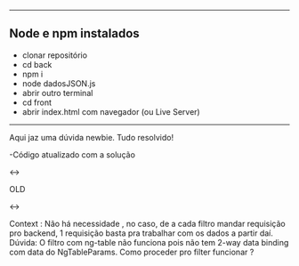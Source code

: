 ------------------------------
Node e npm instalados 
------------------------------
- clonar repositório
- cd back
- npm i
- node dadosJSON.js
- abrir outro terminal
- cd front
- abrir index.html com navegador (ou Live Server)


-------------

Aqui jaz uma dúvida newbie. Tudo resolvido! 

-Código atualizado com a solução


<->

OLD

<->

Context : Não há necessidade , no caso, de a cada filtro mandar requisição pro backend, 1 requisição basta pra trabalhar com os dados a partir daí. 
Dúvida: O filtro com ng-table não funciona pois não tem 2-way data binding com data do NgTableParams. Como proceder pro filter funcionar ?